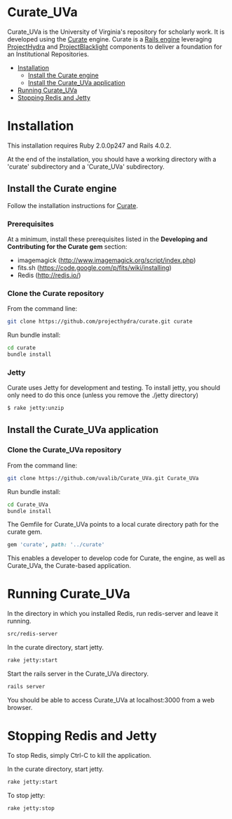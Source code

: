 # Curate_UVa

Curate_UVa is the University of Virginia's repository for scholarly work.  It is developed using the [Curate](https://github.com/projecthydra/curate) engine.
Curate is a [Rails engine](http://edgeguides.rubyonrails.org/engines.html) leveraging [ProjectHydra](http://projecthydra.org) and [ProjectBlacklight](http://projectblacklight.org/) components to deliver a foundation for an Institutional Repositories.

* [Installation](#installation)
  * [Install the Curate engine](#install-the-curate-engine)
  * [Install the Curate_UVa application](#install-the-curate_uva-application)
* [Running Curate_UVa](#running-curate_uva)
* [Stopping Redis and Jetty](#stopping-redis-and-jetty)

# Installation

This installation requires Ruby 2.0.0p247 and Rails 4.0.2.

At the end of the installation, you should have a working directory with a 'curate' subdirectory and a 'Curate_UVa' subdirectory.

## Install the Curate engine

Follow the installation instructions for [Curate](https://github.com/projecthydra/curate#curate----).

### Prerequisites

At a minimum, install these prerequisites listed in the **Developing and Contributing for the Curate gem** section:
* imagemagick (http://www.imagemagick.org/script/index.php)
* fits.sh (https://code.google.com/p/fits/wiki/installing)
* Redis (http://redis.io/)


### Clone the Curate repository

From the command line:
```bash
git clone https://github.com/projecthydra/curate.git curate
```

Run bundle install:
```bash
cd curate
bundle install
```

### Jetty

Curate uses Jetty for development and testing.
To install jetty, you should only need to do this once (unless you remove the ./jetty directory)

```bash
$ rake jetty:unzip
```

## Install the Curate_UVa application

### Clone the Curate_UVa repository

From the command line:
```bash
git clone https://github.com/uvalib/Curate_UVa.git Curate_UVa
```

Run bundle install:
```bash
cd Curate_UVa
bundle install
```

The Gemfile for Curate_UVa points to a local curate directory path for the curate gem.

```ruby
gem 'curate', path: '../curate'
```

This enables a developer to develop code for Curate, the engine, as well as Curate_UVa, the Curate-based application.

# Running Curate_UVa

In the directory in which you installed Redis, run redis-server and leave it running.
```bash
src/redis-server
```

In the curate directory, start jetty.
```bash
rake jetty:start
```

Start the rails server in the Curate_UVa directory.
```bash
rails server
```
You should be able to access Curate_UVa at localhost:3000 from a web browser.

# Stopping Redis and Jetty

To stop Redis, simply Ctrl-C to kill the application.

In the curate directory, start jetty.
```bash
rake jetty:start
```

To stop jetty:
```bash
rake jetty:stop
```
